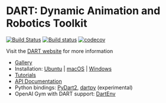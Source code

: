# DART: Dynamic Animation and Robotics Toolkit
[![Build Status](https://travis-ci.org/dartsim/dart.png?branch=master)](https://travis-ci.org/dartsim/dart) [![Build status](https://ci.appveyor.com/api/projects/status/6rta8olo95bpu84r/branch/master?svg=true)](https://ci.appveyor.com/project/jslee02/dart/branch/master) [![codecov](https://codecov.io/gh/dartsim/dart/branch/master/graph/badge.svg)](https://codecov.io/gh/dartsim/dart)

Visit the [DART website](http://dartsim.github.io/) for more information
* [Gallery](http://dartsim.github.io/gallery.html)
* Installation: [Ubuntu](http://dartsim.github.io/install_dart_on_ubuntu.html) | [macOS](http://dartsim.github.io/install_dart_on_mac.html) | [Windows](http://dartsim.github.io/install_dart_on_windows.html)
* [Tutorials](http://dartsim.github.io/tutorials_introduction.html)
* [API Documentation](http://dartsim.github.io/dart/)
* Python bindings: [PyDart2](https://github.com/sehoonha/pydart2), [dartpy](https://github.com/personalrobotics/dartpy) (experimental)
* OpenAI Gym with DART support: [DartEnv](https://github.com/DartEnv/dart-env)
